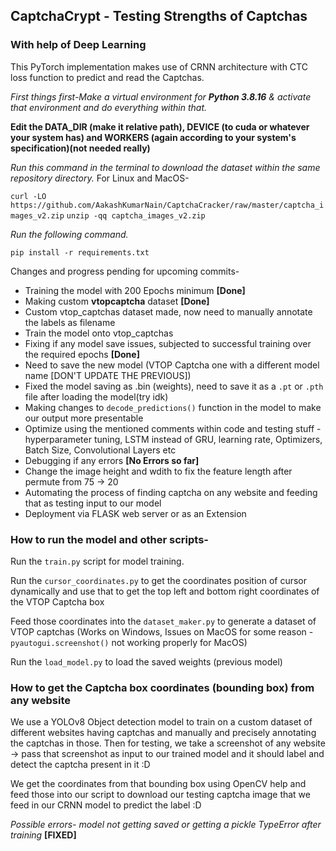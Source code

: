 ## CaptchaCrypt - Testing Strengths of Captchas
### With help of Deep Learning

This PyTorch implementation makes use of CRNN architecture with CTC loss function to predict and read the Captchas.

*First things first-Make a virtual environment for **Python 3.8.16** & activate that environment and do everything within that.*

**Edit the DATA_DIR (make it relative path), DEVICE (to cuda or whatever your system has) and WORKERS (again according to your system's specification)(not needed really)**


*Run this command in the terminal to download the dataset within the same repository directory.*
For Linux and MacOS-

`curl -LO https://github.com/AakashKumarNain/CaptchaCracker/raw/master/captcha_images_v2.zip`
`unzip -qq captcha_images_v2.zip`

*Run the following command.*

`pip install -r requirements.txt`

Changes and progress pending for upcoming commits- 
- Training the model with 200 Epochs minimum **[Done]**
- Making custom **vtopcaptcha** dataset **[Done]**
- Custom vtop_captchas dataset made, now need to manually annotate the labels as filename
- Train the model onto vtop_captchas 
- Fixing if any model save issues, subjected to successful training over the required epochs **[Done]**
- Need to save the new model (VTOP Captcha one with a different model name [DON'T UPDATE THE PREVIOUS])
- Fixed the model saving as .bin (weights), need to save it as a `.pt` or `.pth` file after loading the model(try idk)
- Making changes to `decode_predictions()` function in the model to make our output more presentable
- Optimize using the mentioned comments within code and testing stuff - hyperparameter tuning, LSTM instead of GRU, learning rate, Optimizers, Batch Size, Convolutional Layers etc
- Debugging if any errors **[No Errors so far]**
- Change the image height and wdith to fix the feature length after permute from 75 -> 20 
- Automating the process of finding captcha on any website and feeding that as testing input to our model
- Deployment via FLASK web server or as an Extension 

### How to run the model and other scripts-
Run the `train.py` script for model training.

Run the `cursor_coordinates.py` to get the coordinates position of cursor dynamically and use that to get the top left and bottom right coordinates of the VTOP Captcha box 

Feed those coordinates into the `dataset_maker.py` to generate a dataset of VTOP captchas (Works on Windows, Issues on MacOS for some reason - `pyautogui.screenshot()` not working properly for MacOS)

Run the `load_model.py` to load the saved weights (previous model)

### How to get the Captcha box coordinates (bounding box) from any website
We use a YOLOv8 Object detection model to train on a custom dataset of different websites having captchas and manually and precisely annotating the captchas in those. Then for testing, we take a screenshot of any website -> pass that screenshot as input to our trained model and it should label and detect the captcha present in it :D

We get the coordinates from that bounding box using OpenCV help and feed those into our script to download our testing captcha image that we feed in our CRNN model to predict the label :D

*Possible errors- model not getting saved or getting a pickle TypeError after training* **[FIXED]**

